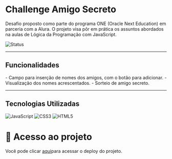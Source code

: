 <h1 allign="center">Challenge Amigo Secreto</h1>
Desafio proposto como parte do programa ONE (Oracle Next Education) em parceria com a Alura. O projeto visa pôr em prática os assuntos abordados na aulas de Lógica da Programação com JavaScript.


![Status](https://img.shields.io/badge/status-concluído-brightgreen)

---

<h2>Funcionalidades</h2>
- Campo para inserção de nomes dos amigos, com o botão para adicionar.
- Visualização dos nomes acrescentados.
- Sorteio de amigo secreto.

---

<h2>Tecnologias Utilizadas</h2>

![JavaScript](https://img.shields.io/badge/JavaScript-F7DF1E?style=for-the-badge&logo=javascript&logoColor=black)
![CSS3](https://img.shields.io/badge/CSS3-1572B6?style=for-the-badge&logo=css3&logoColor=white)
![HTML5](https://img.shields.io/badge/HTML5-E34F26?style=for-the-badge&logo=html5&logoColor=white)

# 📁 Acesso ao projeto

Vocẽ pode clicar [aqui](https://challenge-amigo-secreto-oa8sovzny-jonathasjoabs-projects.vercel.app)para acessar o deploy do projeto.



